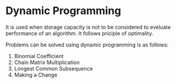 # Dynamic Programming
It is used when storage capacity is not to be considered to eveluate performance of an algorithm.
It follows priciple of optimality.

Problems can be solved using dynamic programming is as follows:
1.  Binomial Coefficient
2.  Chain Matrix Multiplication
3.  Longest Common Subsequence
4.  Making a Change
